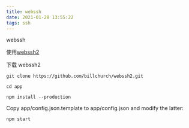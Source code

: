 ```yaml
---
title: webssh
date: 2021-01-28 13:55:22
tags: ssh
---
```


webssh

<!--more-->

使用[webssh2](https://github.com/billchurch/WebSSH2)

下载 webssh2

```
git clone https://github.com/billchurch/webssh2.git
```

```
cd app

npm install --production

```

Copy app/config.json.template to app/config.json and modify the latter:

```
npm start
```
